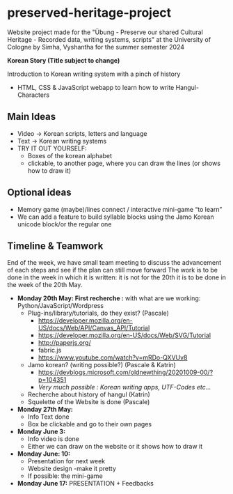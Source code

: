 # preserved-heritage-project
Website project made for the "Übung - Preserve our shared Cultural Heritage - Recorded data, writing systems, scripts" at the University of Cologne by  Simha, Vyshantha for the summer semester 2024

**Korean Story (Title subject to change)**

Introduction to Korean writing system with a pinch of history
- HTML, CSS & JavaScript webapp to learn how to write Hangul-Characters

## Main Ideas
- Video → Korean scripts, letters and language
- Text → Korean writing systems
- TRY IT OUT YOURSELF:
  - Boxes of the korean alphabet
  - clickable, to another page, where you can draw the lines (or shows how to draw it)

## Optional ideas
- Memory game (maybe)/lines connect / interactive mini-game “to learn”
- We can add a feature to build syllable blocks using the Jamo Korean unicode block/or the regular one

## Timeline & Teamwork
End of the week, we have small team meeting to discuss the advancement of each steps and see if the plan can still move forward
The work is to be done in the week in which it is written: it is not for the 20th it is to be done in the week of the 20th May.

- **Monday 20th May: First recherche :** with what are we working: Python/JavaScript/Wordpress
  - Plug-ins/library/tutorials, do they exist? (Pascale)
    - https://developer.mozilla.org/en-US/docs/Web/API/Canvas_API/Tutorial
    - https://developer.mozilla.org/en-US/docs/Web/SVG/Tutorial
    - http://paperjs.org/
    - fabric.js
    - https://www.youtube.com/watch?v=mRDo-QXVUv8
  - Jamo korean? (writing possible?) (Pascale & Katrin)
    - https://devblogs.microsoft.com/oldnewthing/20201009-00/?p=104351
    - *Very much possible : Korean writing apps, UTF-Codes etc…*
  - Recherche about history of hangul (Katrin)
  - Squelette of the Website is done (Pascale)
- **Monday 27th May:**
  - Info Text done
  - Box be clickable and go to their own pages
- **Monday June 3:**
  - Info video is done
  - Either we can draw on the website or it shows how to draw it
- **Monday June: 10:**
  - Presentation for next week
  - Website design -make it pretty
  - If possible: the mini-game
- **Monday June 17:** PRESENTATION + Feedbacks

